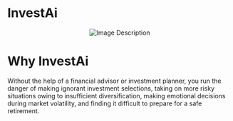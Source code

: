 # InvestAi
<p align="center">
<img align="center" src="https://github.com/JP-GECT/InvestAi/assets/100013491/837a1f1d-efbb-4d21-b146-87f8a23cfd24" alt="Image Description" width="YOUR_WIDTH" height="YOUR_HEIGHT">
</p>

# Why InvestAi
<p>Without the help of a financial advisor or investment planner, you run the danger of making ignorant investment selections, taking on more risky situations owing to insufficient diversification, making emotional decisions during market volatility, and finding it difficult to prepare for a safe retirement.</p>


